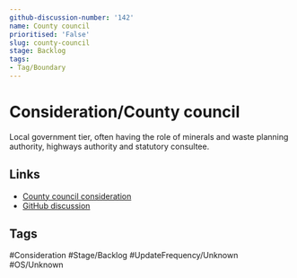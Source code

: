 ```yaml
---
github-discussion-number: '142'
name: County council
prioritised: 'False'
slug: county-council
stage: Backlog
tags:
- Tag/Boundary
---
```


# Consideration/County council

Local government tier, often having the role of minerals and waste planning authority, highways authority and statutory consultee.

## Links

* [County council consideration](https://design.planning.data.gov.uk/planning-consideration/county-council)
* [GitHub discussion](https://github.com/digital-land/data-standards-backlog/discussions/142)

## Tags

#Consideration #Stage/Backlog #UpdateFrequency/Unknown #OS/Unknown